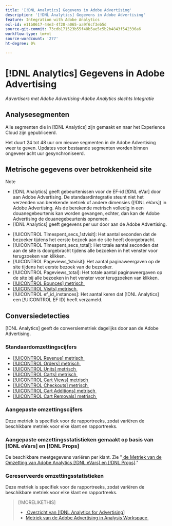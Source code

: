 ```yaml
---
title: '[!DNL Analytics] Gegevens in Adobe Advertising'
description: '[!DNL Analytics] Gegevens in Adobe Advertising'
feature: Integration with Adobe Analytics
exl-id: e11b0617-44e3-4f28-a065-aa9f6cf3eb5d
source-git-commit: 73cdb171523b55f48b5ae5c5b2b4843f542336a6
workflow-type: tm+mt
source-wordcount: '277'
ht-degree: 0%

---
```


# [!DNL Analytics] Gegevens in Adobe Advertising

*Advertisers met Adobe Advertising-Adobe Analytics slechts Integratie*

## Analysesegmenten

Alle segmenten die in [!DNL Analytics] zijn gemaakt en naar het Experience Cloud zijn gepubliceerd.

Het duurt 24 tot 48 uur om nieuwe segmenten in de Adobe Advertising weer te geven. Updates voor bestaande segmenten worden binnen ongeveer acht uur gesynchroniseerd.

<!-- I added "metric" to some of the links below, even though it looks redundant, because of syntax limitations: If you use [!DNL] or [!UICONTROL] as the sole text of a link (such as [[!UICONTROL Revenue]], the tag is included in the link text (such as "[!UICONTROL Revenue]") when it's published. -->

## Metrische gegevens over betrokkenheid site

>[!NOTE]
>
>* [!DNL Analytics] geeft gebeurtenissen voor de EF-id [!DNL eVar] door aan Adobe Advertising.  De standaardintegratie steunt niet het verzenden van berekende metriek of andere dimensies ([!DNL eVars]) in Adobe Advertising. Als de berekende metrisch volledig in een douanegebeurtenis kan worden gevangen, echter, dan kan de Adobe Advertising de douanegebeurtenis opnemen.
>* [!DNL Analytics] geeft gegevens per uur door aan de Adobe Advertising.

* [!UICONTROL Timespent_secs_1stvisit]: Het aantal seconden dat de bezoeker tijdens het eerste bezoek aan de site heeft doorgebracht.
* [!UICONTROL Timespent_secs_total]: Het totale aantal seconden dat aan de site is doorgebracht tijdens alle bezoeken in het venster voor terugzoeken van klikken.
* [!UICONTROL Pageviews_1stvisit]: Het aantal paginaweergaven op de site tijdens het eerste bezoek van de bezoeker.
* [!UICONTROL Pageviews_total]: Het totale aantal paginaweergaven op de site bij alle bezoeken in het venster voor terugzoeken van klikken.
* [[!UICONTROL Bounces] metrisch &#x200B;](https://experienceleague.adobe.com/docs/analytics/components/metrics/bounces.html?lang=nl-NL)
* [[!UICONTROL Visits] metrisch &#x200B;](https://experienceleague.adobe.com/docs/analytics/components/metrics/visits.html?lang=nl-NL)
* [!UICONTROL ef_id_instances]: Het aantal keren dat [!DNL Analytics] een [!UICONTROL EF ID] heeft verzameld.

## Conversiedetecties

[!DNL Analytics] geeft de conversiemetriek dagelijks door aan de Adobe Advertising.

### Standaardomzettingscijfers

* [[!UICONTROL Revenue] metrisch &#x200B;](https://experienceleague.adobe.com/docs/analytics/components/metrics/revenue.html?lang=nl-NL)
* [[!UICONTROL Orders] metrisch &#x200B;](https://experienceleague.adobe.com/docs/analytics/components/metrics/orders.html?lang=nl-NL)
* [[!UICONTROL Units] metrisch &#x200B;](https://experienceleague.adobe.com/docs/analytics/components/metrics/units.html?lang=nl-NL)
* [[!UICONTROL Carts] metrisch &#x200B;](https://experienceleague.adobe.com/docs/analytics/components/metrics/carts.html?lang=nl-NL)
* [[!UICONTROL Cart Views] metrisch &#x200B;](https://experienceleague.adobe.com/docs/analytics/components/metrics/cart-views.html?lang=nl-NL)
* [[!UICONTROL Checkouts] metrisch &#x200B;](https://experienceleague.adobe.com/docs/analytics/components/metrics/checkouts.html?lang=nl-NL)
* [[!UICONTROL Cart Additions] metrisch &#x200B;](https://experienceleague.adobe.com/docs/analytics/components/metrics/cart-additions.html?lang=nl-NL)
* [[!UICONTROL Cart Removals] metrisch &#x200B;](https://experienceleague.adobe.com/docs/analytics/components/metrics/cart-removals.html?lang=nl-NL)

### Aangepaste omzettingscijfers

Deze metriek is specifiek voor de rapportreeks, zodat variëren de beschikbare metriek voor elke klant en rapportreeks.

### Aangepaste omzettingsstatistieken gemaakt op basis van [!DNL eVars] en [!DNL Props]

De beschikbare meetgegevens variëren per klant. Zie &quot;[&#x200B; de Metriek van de Omzetting van Adobe Analytics  [!DNL eVars]  en  [!DNL Props]](/help/integrations/analytics/conversion-metrics-from-evars.md).&quot;

### Gereserveerde omzettingsstatistieken

Deze metriek is specifiek voor de rapportreeks, zodat variëren de beschikbare metriek voor elke klant en rapportreeks.

>[!MORELIKETHIS]
>
>* [&#x200B; Overzicht van  [!DNL Analytics for Advertising]](overview.md)
>* [&#x200B; Metriek van de Adobe Advertising in Analysis Workspace &#x200B;](/help/integrations/analytics/advertising-metrics-in-analytics.md)

